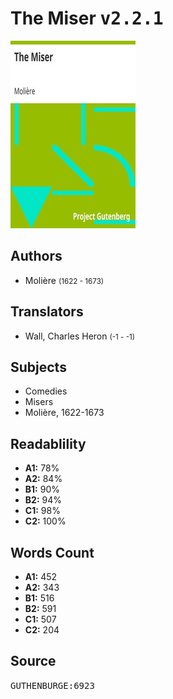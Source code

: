 # The Miser <kbd>v2.2.1</kbd>

![](./cover.medium.jpg "")

## Authors


 - Molière <small>(1622 - 1673)</small>

## Translators


 - Wall, Charles Heron <small>(-1 - -1)</small>

## Subjects


 - Comedies
 - Misers
 - Molière, 1622-1673

## Readablility


 - **A1:** 78%
 - **A2:** 84%
 - **B1:** 90%
 - **B2:** 94%
 - **C1:** 98%
 - **C2:** 100%

## Words Count


 - **A1:** 452
 - **A2:** 343
 - **B1:** 516
 - **B2:** 591
 - **C1:** 507
 - **C2:** 204

## Source


<kbd>GUTHENBURGE:6923</kbd>
